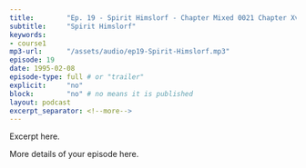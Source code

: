 ```yaml
---
title:        "Ep. 19 - Spirit Himslorf - Chapter Mixed 0021 Chapter Xv The Word Of Knowledge Knowledge Before Wisdo"
subtitle:     "Spirit Himslorf"
keywords:
- course1
mp3-url:      "/assets/audio/ep19-Spirit-Himslorf.mp3"
episode: 19
date: 1995-02-08
episode-type: full # or "trailer"
explicit:     "no"
block:        "no" # no means it is published
layout: podcast
excerpt_separator: <!--more-->
---
```

Excerpt here.
<!--more-->

More details of your episode here.
